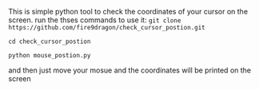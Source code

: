 This is simple python tool to check the coordinates of your cursor on the screen.
run the thses commands to use it:
`git clone https://github.com/fire9dragon/check_cursor_postion.git`

`cd check_cursor_postion`

`python mouse_postion.py`


and then just move your mosue and the coordinates will be printed on the screen
